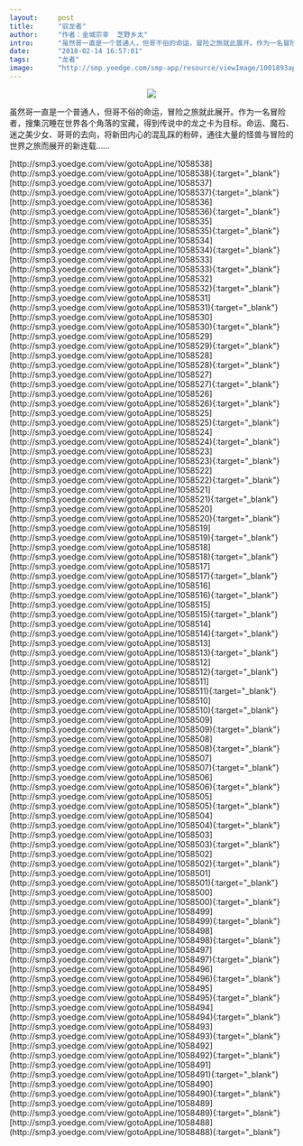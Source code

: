 ```yaml
---
layout:     post
title:      "驭龙者"
author:     "作者：金城宗幸  芝野乡太"
intro:      "虽然哥一直是一个普通人，但哥不俗的命运，冒险之旅就此展开。作为一名冒险者，搜集沉睡在世界各个角落的宝藏，得到传说中的龙之卡为目标。命运、魔石、迷之美少女、哥哥的去向，将新田内心的混乱踩的粉碎，通往大量的怪兽与冒险的世界之旅而展开的新连载……"
date:       "2018-02-14 16:57:01"
tags:       "龙者"
image:      "http://smp.yoedge.com/smp-app/resource/viewImage/1001893appline.png"
---
```

<div style="text-align: center">
<p><img src="http://smp.yoedge.com/smp-app/resource/viewImage/1001893appline.png"/></p>
</div>
<p class="post-meta">
<span>虽然哥一直是一个普通人，但哥不俗的命运，冒险之旅就此展开。作为一名冒险者，搜集沉睡在世界各个角落的宝藏，得到传说中的龙之卡为目标。命运、魔石、迷之美少女、哥哥的去向，将新田内心的混乱踩的粉碎，通往大量的怪兽与冒险的世界之旅而展开的新连载……</span>
</p>
[http://smp3.yoedge.com/view/gotoAppLine/1058538](http://smp3.yoedge.com/view/gotoAppLine/1058538){:target="_blank"}
[http://smp3.yoedge.com/view/gotoAppLine/1058537](http://smp3.yoedge.com/view/gotoAppLine/1058537){:target="_blank"}
[http://smp3.yoedge.com/view/gotoAppLine/1058536](http://smp3.yoedge.com/view/gotoAppLine/1058536){:target="_blank"}
[http://smp3.yoedge.com/view/gotoAppLine/1058535](http://smp3.yoedge.com/view/gotoAppLine/1058535){:target="_blank"}
[http://smp3.yoedge.com/view/gotoAppLine/1058534](http://smp3.yoedge.com/view/gotoAppLine/1058534){:target="_blank"}
[http://smp3.yoedge.com/view/gotoAppLine/1058533](http://smp3.yoedge.com/view/gotoAppLine/1058533){:target="_blank"}
[http://smp3.yoedge.com/view/gotoAppLine/1058532](http://smp3.yoedge.com/view/gotoAppLine/1058532){:target="_blank"}
[http://smp3.yoedge.com/view/gotoAppLine/1058531](http://smp3.yoedge.com/view/gotoAppLine/1058531){:target="_blank"}
[http://smp3.yoedge.com/view/gotoAppLine/1058530](http://smp3.yoedge.com/view/gotoAppLine/1058530){:target="_blank"}
[http://smp3.yoedge.com/view/gotoAppLine/1058529](http://smp3.yoedge.com/view/gotoAppLine/1058529){:target="_blank"}
[http://smp3.yoedge.com/view/gotoAppLine/1058528](http://smp3.yoedge.com/view/gotoAppLine/1058528){:target="_blank"}
[http://smp3.yoedge.com/view/gotoAppLine/1058527](http://smp3.yoedge.com/view/gotoAppLine/1058527){:target="_blank"}
[http://smp3.yoedge.com/view/gotoAppLine/1058526](http://smp3.yoedge.com/view/gotoAppLine/1058526){:target="_blank"}
[http://smp3.yoedge.com/view/gotoAppLine/1058525](http://smp3.yoedge.com/view/gotoAppLine/1058525){:target="_blank"}
[http://smp3.yoedge.com/view/gotoAppLine/1058524](http://smp3.yoedge.com/view/gotoAppLine/1058524){:target="_blank"}
[http://smp3.yoedge.com/view/gotoAppLine/1058523](http://smp3.yoedge.com/view/gotoAppLine/1058523){:target="_blank"}
[http://smp3.yoedge.com/view/gotoAppLine/1058522](http://smp3.yoedge.com/view/gotoAppLine/1058522){:target="_blank"}
[http://smp3.yoedge.com/view/gotoAppLine/1058521](http://smp3.yoedge.com/view/gotoAppLine/1058521){:target="_blank"}
[http://smp3.yoedge.com/view/gotoAppLine/1058520](http://smp3.yoedge.com/view/gotoAppLine/1058520){:target="_blank"}
[http://smp3.yoedge.com/view/gotoAppLine/1058519](http://smp3.yoedge.com/view/gotoAppLine/1058519){:target="_blank"}
[http://smp3.yoedge.com/view/gotoAppLine/1058518](http://smp3.yoedge.com/view/gotoAppLine/1058518){:target="_blank"}
[http://smp3.yoedge.com/view/gotoAppLine/1058517](http://smp3.yoedge.com/view/gotoAppLine/1058517){:target="_blank"}
[http://smp3.yoedge.com/view/gotoAppLine/1058516](http://smp3.yoedge.com/view/gotoAppLine/1058516){:target="_blank"}
[http://smp3.yoedge.com/view/gotoAppLine/1058515](http://smp3.yoedge.com/view/gotoAppLine/1058515){:target="_blank"}
[http://smp3.yoedge.com/view/gotoAppLine/1058514](http://smp3.yoedge.com/view/gotoAppLine/1058514){:target="_blank"}
[http://smp3.yoedge.com/view/gotoAppLine/1058513](http://smp3.yoedge.com/view/gotoAppLine/1058513){:target="_blank"}
[http://smp3.yoedge.com/view/gotoAppLine/1058512](http://smp3.yoedge.com/view/gotoAppLine/1058512){:target="_blank"}
[http://smp3.yoedge.com/view/gotoAppLine/1058511](http://smp3.yoedge.com/view/gotoAppLine/1058511){:target="_blank"}
[http://smp3.yoedge.com/view/gotoAppLine/1058510](http://smp3.yoedge.com/view/gotoAppLine/1058510){:target="_blank"}
[http://smp3.yoedge.com/view/gotoAppLine/1058509](http://smp3.yoedge.com/view/gotoAppLine/1058509){:target="_blank"}
[http://smp3.yoedge.com/view/gotoAppLine/1058508](http://smp3.yoedge.com/view/gotoAppLine/1058508){:target="_blank"}
[http://smp3.yoedge.com/view/gotoAppLine/1058507](http://smp3.yoedge.com/view/gotoAppLine/1058507){:target="_blank"}
[http://smp3.yoedge.com/view/gotoAppLine/1058506](http://smp3.yoedge.com/view/gotoAppLine/1058506){:target="_blank"}
[http://smp3.yoedge.com/view/gotoAppLine/1058505](http://smp3.yoedge.com/view/gotoAppLine/1058505){:target="_blank"}
[http://smp3.yoedge.com/view/gotoAppLine/1058504](http://smp3.yoedge.com/view/gotoAppLine/1058504){:target="_blank"}
[http://smp3.yoedge.com/view/gotoAppLine/1058503](http://smp3.yoedge.com/view/gotoAppLine/1058503){:target="_blank"}
[http://smp3.yoedge.com/view/gotoAppLine/1058502](http://smp3.yoedge.com/view/gotoAppLine/1058502){:target="_blank"}
[http://smp3.yoedge.com/view/gotoAppLine/1058501](http://smp3.yoedge.com/view/gotoAppLine/1058501){:target="_blank"}
[http://smp3.yoedge.com/view/gotoAppLine/1058500](http://smp3.yoedge.com/view/gotoAppLine/1058500){:target="_blank"}
[http://smp3.yoedge.com/view/gotoAppLine/1058499](http://smp3.yoedge.com/view/gotoAppLine/1058499){:target="_blank"}
[http://smp3.yoedge.com/view/gotoAppLine/1058498](http://smp3.yoedge.com/view/gotoAppLine/1058498){:target="_blank"}
[http://smp3.yoedge.com/view/gotoAppLine/1058497](http://smp3.yoedge.com/view/gotoAppLine/1058497){:target="_blank"}
[http://smp3.yoedge.com/view/gotoAppLine/1058496](http://smp3.yoedge.com/view/gotoAppLine/1058496){:target="_blank"}
[http://smp3.yoedge.com/view/gotoAppLine/1058495](http://smp3.yoedge.com/view/gotoAppLine/1058495){:target="_blank"}
[http://smp3.yoedge.com/view/gotoAppLine/1058494](http://smp3.yoedge.com/view/gotoAppLine/1058494){:target="_blank"}
[http://smp3.yoedge.com/view/gotoAppLine/1058493](http://smp3.yoedge.com/view/gotoAppLine/1058493){:target="_blank"}
[http://smp3.yoedge.com/view/gotoAppLine/1058492](http://smp3.yoedge.com/view/gotoAppLine/1058492){:target="_blank"}
[http://smp3.yoedge.com/view/gotoAppLine/1058491](http://smp3.yoedge.com/view/gotoAppLine/1058491){:target="_blank"}
[http://smp3.yoedge.com/view/gotoAppLine/1058490](http://smp3.yoedge.com/view/gotoAppLine/1058490){:target="_blank"}
[http://smp3.yoedge.com/view/gotoAppLine/1058489](http://smp3.yoedge.com/view/gotoAppLine/1058489){:target="_blank"}
[http://smp3.yoedge.com/view/gotoAppLine/1058488](http://smp3.yoedge.com/view/gotoAppLine/1058488){:target="_blank"}


